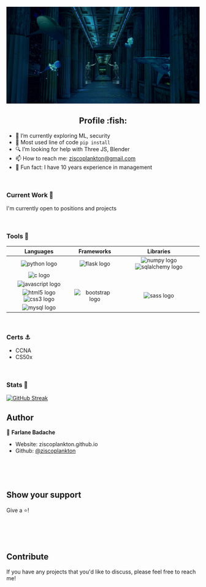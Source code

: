 ![alt](bannerplankton2.jpg)

<div align="center"> <h2> Profile :fish:</h3> </div>

- 🔦 I’m currently exploring ML, security
- 🔌 Most used line of code `pip install`
- 🔍 I’m looking for help with Three JS, Blender
- 📫 How to reach me: ziscoplankton@gmail.com
- 🧲 Fun fact: I have 10 years experience in management

<br>

### Current Work :fishing_pole_and_fish: 
  
I'm currently open to positions and projects

<br>

### Tools :trident:

<table>
  <thead>
    <th>Languages</th>
    <th>Frameworks</th>
    <th>Libraries</th>
   <thead>
   <tbody>
      <tr>
        <td align="center"><img    src="https://cdn.jsdelivr.net/gh/devicons/devicon/icons/python/python-original.svg" alt="python logo" width="40px" height="40px" />
        </td>
        <td align="center">
          <img src="https://cdn.jsdelivr.net/gh/devicons/devicon/icons/flask/flask-original-wordmark.svg" alt="flask logo" width="40px" height="40px" />
        </td>
        <td align="center">
        <img src="https://cdn.jsdelivr.net/gh/devicons/devicon/icons/numpy/numpy-original.svg" alt="numpy logo" width="40px" height="40px" />
        <img src="https://cdn.jsdelivr.net/gh/devicons/devicon/icons/sqlalchemy/sqlalchemy-original.svg" alt="sqlalchemy logo" width="40px" height="40px" />
        </td>
       </tr>
       <tr>
          <td align="center">
              <img src="https://cdn.jsdelivr.net/gh/devicons/devicon/icons/c/c-original.svg" alt="c logo" width="40px" height="40px"/>
          </td>
          <td>
          </td>
          <td>
          </td>
       </tr>
       <tr>
       <td align="center">
        <img src="https://cdn.jsdelivr.net/gh/devicons/devicon/icons/javascript/javascript-plain.svg" alt="javascript logo" width="40px" height="40px"/>
       </td>
       <td>
       </td>
       <td>
       </td>
       </tr>
       <tr>
          <td align="center">
          <img src="https://cdn.jsdelivr.net/gh/devicons/devicon/icons/html5/html5-plain-wordmark.svg" alt="html5 logo" width="40px" height="40px" />
          <img src="https://cdn.jsdelivr.net/gh/devicons/devicon/icons/css3/css3-plain-wordmark.svg" alt="css3 logo" width="40px" height="40px" />
          </td>
          <td align="center">
           <img src="https://cdn.jsdelivr.net/gh/devicons/devicon/icons/bootstrap/bootstrap-original.svg" alt="bootstrap logo" width="40px" height="40px" />
          </td>
          <td align="center">
          <img src="https://cdn.jsdelivr.net/gh/devicons/devicon/icons/sass/sass-original.svg" alt="sass logo" width="40px" height="40px" />
          </td>
       </tr>
       <tr>
        <td align="center">
        <img src="https://cdn.jsdelivr.net/gh/devicons/devicon/icons/mysql/mysql-plain.svg" alt="mysql logo" width="40px" height="40px" />
        <td>
       </tr>
   </tbody>
</table>

<br>

### Certs :anchor: 
- CCNA
- CS50x

<br>

### Stats :ocean: 

[![GitHub Streak](https://github-readme-streak-stats.herokuapp.com/?user=ziscoplankton&theme=dark&background=00000)](https://git.io/streak-stats)

## Author

👤 **Farlane Badache**

* Website: ziscoplankton.github.io
* Github: [@ziscoplankton](https://github.com/ziscoplankton)

<br><br><br>

## Show your support

Give a ⭐️!

<br><br><br>

## Contribute

If you have any projects that you'd like to discuss, please feel free to reach me!

<br><br><br>

